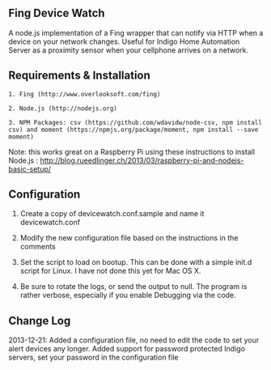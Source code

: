 Fing Device Watch
---
A node.js implementation of a Fing wrapper that can notify via HTTP when a device on your network changes. Useful for Indigo Home Automation Server as a proximity sensor when your cellphone arrives on a network.

Requirements & Installation
---

	1. Fing (http://www.overlooksoft.com/fing)

	2. Node.js (http://nodejs.org)

	3. NPM Packages: csv (https://github.com/wdavidw/node-csv, npm install csv) and moment (https://npmjs.org/package/moment, npm install --save moment)

Note: this works great on a Raspberry Pi using these instructions to install Node.js : http://blog.rueedlinger.ch/2013/03/raspberry-pi-and-nodejs-basic-setup/

Configuration
---

1. Create a copy of devicewatch.conf.sample and name it devicewatch.conf

2. Modify the new configuration file based on the instructions in the comments

3. Set the script to load on bootup.  This can be done with a simple init.d script for Linux.  I have not done this yet for Mac OS X.

4. Be sure to rotate the logs, or send the output to null.  The program is rather verbose, especially if you enable Debugging via the code.


Change Log
---

2013-12-21: Added a configuration file, no need to edit the code to set your alert devices any longer.
				Added support for password protected Indigo servers, set your password in the configuration file